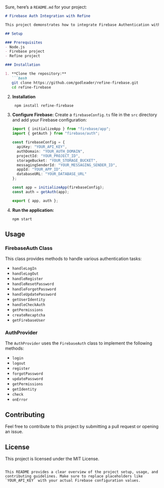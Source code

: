 Sure, here’s a `README.md` for your project:

```markdown
# Firebase Auth Integration with Refine

This project demonstrates how to integrate Firebase Authentication with the Refine framework. It provides functionalities for user registration, login, logout, password reset, and profile updates using Firebase Auth.

## Setup

### Prerequisites
- Node.js
- Firebase project
- Refine project

### Installation

1. **Clone the repository:**
   ```bash
   git clone https://github.com/godleader/refine-firebase.git
   cd refine-firebase
   ```

2. **Installation**
   ```sh
    npm install refine-firebase
    ```
   

3. **Configure Firebase:**
   Create a `firebaseConfig.ts` file in the `src` directory and add your Firebase configuration:
   ```typescript
   import { initializeApp } from "firebase/app";
   import { getAuth } from "firebase/auth";

   const firebaseConfig = {
     apiKey: "YOUR_API_KEY",
     authDomain: "YOUR_AUTH_DOMAIN",
     projectId: "YOUR_PROJECT_ID",
     storageBucket: "YOUR_STORAGE_BUCKET",
     messagingSenderId: "YOUR_MESSAGING_SENDER_ID",
     appId: "YOUR_APP_ID",
     databaseURL: "YOUR_DATABASE_URL"
   };

   const app = initializeApp(firebaseConfig);
   const auth = getAuth(app);

   export { app, auth };
   ```

4. **Run the application:**
   ```bash
   npm start
   ```

## Usage

### FirebaseAuth Class

This class provides methods to handle various authentication tasks:
- `handleLogIn`
- `handleLogOut`
- `handleRegister`
- `handleResetPassword`
- `handleForgotPassword`
- `handleUpdatePassword`
- `getUserIdentity`
- `handleCheckAuth`
- `getPermissions`
- `createRecaptcha`
- `getFirebaseUser`

### AuthProvider

The `AuthProvider` uses the `FirebaseAuth` class to implement the following methods:
- `login`
- `logout`
- `register`
- `forgotPassword`
- `updatePassword`
- `getPermissions`
- `getIdentity`
- `check`
- `onError`

## Contributing

Feel free to contribute to this project by submitting a pull request or opening an issue.

## License

This project is licensed under the MIT License.
```

This README provides a clear overview of the project setup, usage, and contributing guidelines. Make sure to replace placeholders like `YOUR_API_KEY` with your actual Firebase configuration values.
